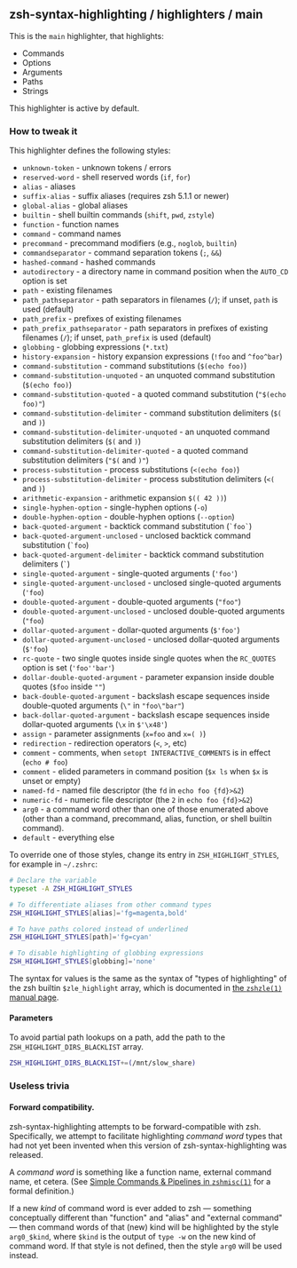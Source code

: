 zsh-syntax-highlighting / highlighters / main
---------------------------------------------

This is the `main` highlighter, that highlights:

* Commands
* Options
* Arguments
* Paths
* Strings

This highlighter is active by default.


### How to tweak it

This highlighter defines the following styles:

* `unknown-token` - unknown tokens / errors
* `reserved-word` - shell reserved words (`if`, `for`)
* `alias` - aliases
* `suffix-alias` - suffix aliases (requires zsh 5.1.1 or newer)
* `global-alias` - global aliases
* `builtin` - shell builtin commands (`shift`, `pwd`, `zstyle`)
* `function` - function names
* `command` - command names
* `precommand` - precommand modifiers (e.g., `noglob`, `builtin`)
* `commandseparator` - command separation tokens (`;`, `&&`)
* `hashed-command` - hashed commands
* `autodirectory` - a directory name in command position when the `AUTO_CD` option is set
* `path` - existing filenames
* `path_pathseparator` - path separators in filenames (`/`); if unset, `path` is used (default)
* `path_prefix` - prefixes of existing filenames
* `path_prefix_pathseparator` - path separators in prefixes of existing filenames (`/`); if unset, `path_prefix` is used (default)
* `globbing` - globbing expressions (`*.txt`)
* `history-expansion` - history expansion expressions (`!foo` and `^foo^bar`)
* `command-substitution` - command substitutions (`$(echo foo)`)
* `command-substitution-unquoted` - an unquoted command substitution (`$(echo foo)`)
* `command-substitution-quoted` - a quoted command substitution (`"$(echo foo)"`)
* `command-substitution-delimiter` - command substitution delimiters (`$(` and `)`)
* `command-substitution-delimiter-unquoted` - an unquoted command substitution delimiters (`$(` and `)`)
* `command-substitution-delimiter-quoted` - a quoted command substitution delimiters (`"$(` and `)"`)
* `process-substitution` - process substitutions (`<(echo foo)`)
* `process-substitution-delimiter` - process substitution delimiters (`<(` and `)`)
* `arithmetic-expansion` - arithmetic expansion `$(( 42 ))`)
* `single-hyphen-option` - single-hyphen options (`-o`)
* `double-hyphen-option` - double-hyphen options (`--option`)
* `back-quoted-argument` - backtick command substitution (`` `foo` ``)
* `back-quoted-argument-unclosed` - unclosed backtick command substitution (`` `foo ``)
* `back-quoted-argument-delimiter` - backtick command substitution delimiters (`` ` ``)
* `single-quoted-argument` - single-quoted arguments (`` 'foo' ``)
* `single-quoted-argument-unclosed` - unclosed single-quoted arguments (`` 'foo ``)
* `double-quoted-argument` - double-quoted arguments (`` "foo" ``)
* `double-quoted-argument-unclosed` - unclosed double-quoted arguments (`` "foo ``)
* `dollar-quoted-argument` - dollar-quoted arguments (`` $'foo' ``)
* `dollar-quoted-argument-unclosed` - unclosed dollar-quoted arguments (`` $'foo ``)
* `rc-quote` - two single quotes inside single quotes when the `RC_QUOTES` option is set (`` 'foo''bar' ``)
* `dollar-double-quoted-argument` - parameter expansion inside double quotes (`$foo` inside `""`)
* `back-double-quoted-argument` -  backslash escape sequences inside double-quoted arguments (`\"` in `"foo\"bar"`)
* `back-dollar-quoted-argument` -  backslash escape sequences inside dollar-quoted arguments (`\x` in `$'\x48'`)
* `assign` - parameter assignments (`x=foo` and `x=( )`)
* `redirection` - redirection operators (`<`, `>`, etc)
* `comment` - comments, when `setopt INTERACTIVE_COMMENTS` is in effect (`echo # foo`)
* `comment` - elided parameters in command position (`$x ls` when `$x` is unset or empty)
* `named-fd` - named file descriptor (the `fd` in `echo foo {fd}>&2`)
* `numeric-fd` - numeric file descriptor (the `2` in `echo foo {fd}>&2`)
* `arg0` - a command word other than one of those enumerated above (other than a command, precommand, alias, function, or shell builtin command).
* `default` - everything else

To override one of those styles, change its entry in `ZSH_HIGHLIGHT_STYLES`,
for example in `~/.zshrc`:

```zsh
# Declare the variable
typeset -A ZSH_HIGHLIGHT_STYLES

# To differentiate aliases from other command types
ZSH_HIGHLIGHT_STYLES[alias]='fg=magenta,bold'

# To have paths colored instead of underlined
ZSH_HIGHLIGHT_STYLES[path]='fg=cyan'

# To disable highlighting of globbing expressions
ZSH_HIGHLIGHT_STYLES[globbing]='none'
```

The syntax for values is the same as the syntax of "types of highlighting" of
the zsh builtin `$zle_highlight` array, which is documented in [the `zshzle(1)`
manual page][zshzle-Character-Highlighting].

#### Parameters

To avoid partial path lookups on a path, add the path to the `ZSH_HIGHLIGHT_DIRS_BLACKLIST` array.

```zsh
ZSH_HIGHLIGHT_DIRS_BLACKLIST+=(/mnt/slow_share)
```

### Useless trivia

#### Forward compatibility.

zsh-syntax-highlighting attempts to be forward-compatible with zsh.
Specifically, we attempt to facilitate highlighting _command word_ types that
had not yet been invented when this version of zsh-syntax-highlighting was
released.

A _command word_ is something like a function name, external command name, et
cetera.  (See
[Simple Commands & Pipelines in `zshmisc(1)`][zshmisc-Simple-Commands-And-Pipelines]
for a formal definition.)

If a new _kind_ of command word is ever added to zsh — something conceptually
different than "function" and "alias" and "external command" — then command words
of that (new) kind will be highlighted by the style `arg0_$kind`,
where `$kind` is the output of `type -w` on the new kind of command word.  If that
style is not defined, then the style `arg0` will be used instead.

[zshmisc-Simple-Commands-And-Pipelines]: https://zsh.sourceforge.io/Doc/Release/Shell-Grammar.html#Simple-Commands-_0026-Pipelines

[zshzle-Character-Highlighting]: https://zsh.sourceforge.io/Doc/Release/Zsh-Line-Editor.html#Character-Highlighting
